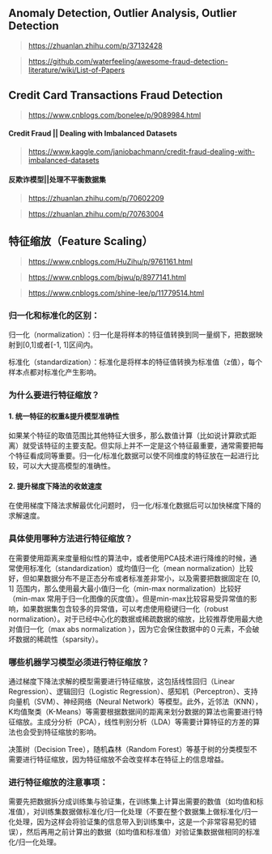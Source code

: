 ## Anomaly Detection, Outlier Analysis, Outlier Detection
> https://zhuanlan.zhihu.com/p/37132428

> https://github.com/waterfeeling/awesome-fraud-detection-literature/wiki/List-of-Papers

## Credit Card Transactions Fraud Detection
> https://www.cnblogs.com/bonelee/p/9089984.html


#### Credit Fraud || Dealing with Imbalanced Datasets
> https://www.kaggle.com/janiobachmann/credit-fraud-dealing-with-imbalanced-datasets

#### 反欺诈模型||处理不平衡数据集
> https://zhuanlan.zhihu.com/p/70602209

> https://zhuanlan.zhihu.com/p/70763004


## 特征缩放（Feature Scaling）
> https://www.cnblogs.com/HuZihu/p/9761161.html

> https://www.cnblogs.com/bjwu/p/8977141.html

> https://www.cnblogs.com/shine-lee/p/11779514.html


### 归一化和标准化的区别：
归一化（normalization）：归一化是将样本的特征值转换到同一量纲下，把数据映射到[0,1]或者[-1, 1]区间内。

标准化（standardization）：标准化是将样本的特征值转换为标准值（z值），每个样本点都对标准化产生影响。

### 为什么要进行特征缩放？
#### 1. 统一特征的权重&提升模型准确性
如果某个特征的取值范围比其他特征大很多，那么数值计算（比如说计算欧式距离）就受该特征的主要支配。但实际上并不一定是这个特征最重要，通常需要把每个特征看成同等重要。归一化/标准化数据可以使不同维度的特征放在一起进行比较，可以大大提高模型的准确性。
#### 2. 提升梯度下降法的收敛速度
在使用梯度下降法求解最优化问题时， 归一化/标准化数据后可以加快梯度下降的求解速度。

### 具体使用哪种方法进行特征缩放？
在需要使用距离来度量相似性的算法中，或者使用PCA技术进行降维的时候，通常使用标准化（standardization）或均值归一化（mean normalization）比较好，但如果数据分布不是正态分布或者标准差非常小，以及需要把数据固定在 [0, 1] 范围内，那么使用最大最小值归一化（min-max normalization）比较好（min-max 常用于归一化图像的灰度值）。但是min-max比较容易受异常值的影响，如果数据集包含较多的异常值，可以考虑使用稳键归一化（robust normalization）。对于已经中心化的数据或稀疏数据的缩放，比较推荐使用最大绝对值归一化（max abs normalization ），因为它会保住数据中的０元素，不会破坏数据的稀疏性（sparsity）。

### 哪些机器学习模型必须进行特征缩放？
通过梯度下降法求解的模型需要进行特征缩放，这包括线性回归（Linear Regression）、逻辑回归（Logistic Regression）、感知机（Perceptron）、支持向量机（SVM）、神经网络（Neural Network）等模型。此外，近邻法（KNN），K均值聚类（K-Means）等需要根据数据间的距离来划分数据的算法也需要进行特征缩放。主成分分析（PCA），线性判别分析（LDA）等需要计算特征的方差的算法也会受到特征缩放的影响。

决策树（Decision Tree），随机森林（Random Forest）等基于树的分类模型不需要进行特征缩放，因为特征缩放不会改变样本在特征上的信息增益。

### 进行特征缩放的注意事项：
需要先把数据拆分成训练集与验证集，在训练集上计算出需要的数值（如均值和标准值），对训练集数据做标准化/归一化处理（不要在整个数据集上做标准化/归一化处理，因为这样会将验证集的信息带入到训练集中，这是一个非常容易犯的错误），然后再用之前计算出的数据（如均值和标准值）对验证集数据做相同的标准化/归一化处理。
